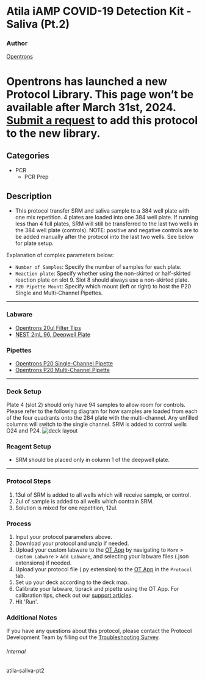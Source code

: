 # Atila iAMP COVID-19 Detection Kit - Saliva (Pt.2)

### Author
[Opentrons](https://opentrons.com/)


# Opentrons has launched a new Protocol Library. This page won’t be available after March 31st, 2024. [Submit a request](https://docs.google.com/forms/d/e/1FAIpQLSdYYp9QCKow4nn0KlCVsMS3HX0eJ0N9O7-erajKvcpT0lWbSg/viewform) to add this protocol to the new library.

## Categories
* PCR
	* PCR Prep

## Description
* This protocol transfer SRM and saliva sample to a 384 well plate with one mix repetition. 4 plates are loaded into one 384 well plate. If running less than 4 full plates, SRM will still be transferred to the last two wells in the 384 well plate (controls). NOTE: positive and negative controls are to be added manually after the protocol into the last two wells. See below for plate setup.

Explanation of complex parameters below:
* `Number of Samples`: Specify the number of samples for each plate.
* `Reaction plate`: Specify whether using the non-skirted or half-skirted reaction plate on slot 9. Slot 8 should always use a non-skirted plate.
* `P20 Pipette Mount`: Specify which mount (left or right) to host the P20 Single and Multi-Channel Pipettes.

---

### Labware
* [Opentrons 20ul Filter Tips](https://shop.opentrons.com/universal-filter-tips/?_gl=1*1j3fcfo*_ga*MTM2NTEwNjE0OS4xNjIxMzYxMzU4*_ga_GNSMNLW4RY*MTY0NTAyNjkwOC43MTUuMC4xNjQ1MDI2OTA4LjA.&_ga=2.189248875.1378610984.1644865280-1365106149.1621361358)
* [NEST 2mL 96, Deepwell Plate](https://shop.opentrons.com/nest-2-ml-96-well-deep-well-plate-v-bottom/)

### Pipettes
* [Opentrons P20 Single-Channel Pipette](https://opentrons.com/pipettes/)
* [Opentrons P20 Multi-Channel Pipette](https://opentrons.com/pipettes/)


---

### Deck Setup
Plate 4 (slot 2) should only have 94 samples to allow room for controls. Please refer to the following diagram for how samples are loaded from each of the four quadrants onto the 284 plate with the multi-channel. Any unfilled columns will switch to the single channel. SRM is added to control wells O24 and P24.
![deck layout](https://opentrons-protocol-library-website.s3.amazonaws.com/custom-README-images/1fcf02/Screen+Shot+2022-03-08+at+2.41.54+PM.png)

### Reagent Setup
* SRM should be placed only in column 1 of the deepwell plate.


---

### Protocol Steps
1. 13ul of SRM is added to all wells which will receive sample, or control.
2. 2ul of sample is added to all wells which contrain SRM.
3. Solution is mixed for one repetition, 12ul.

### Process
1. Input your protocol parameters above.
2. Download your protocol and unzip if needed.
3. Upload your custom labware to the [OT App](https://opentrons.com/ot-app) by navigating to `More` > `Custom Labware` > `Add Labware`, and selecting your labware files (.json extensions) if needed.
4. Upload your protocol file (.py extension) to the [OT App](https://opentrons.com/ot-app) in the `Protocol` tab.
5. Set up your deck according to the deck map.
6. Calibrate your labware, tiprack and pipette using the OT App. For calibration tips, check out our [support articles](https://support.opentrons.com/en/collections/1559720-guide-for-getting-started-with-the-ot-2).
7. Hit 'Run'.

### Additional Notes
If you have any questions about this protocol, please contact the Protocol Development Team by filling out the [Troubleshooting Survey](https://protocol-troubleshooting.paperform.co/).

###### Internal
atila-saliva-pt2
